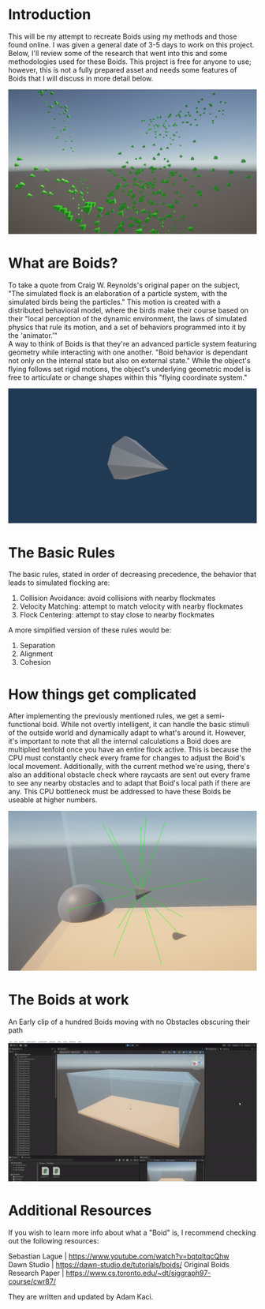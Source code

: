 # Introduction
This will be my attempt to recreate Boids using my methods and those found online. I was given a general date of 3-5 days to work on this project. Below, I'll review some of the research that went into this and some methodologies used for these Boids. This project is free for anyone to use; however, this is not a fully prepared asset and needs some features of Boids that I will discuss in more detail below.
<div align="center">
<img src="Images/BoidIntro.png" width="750">
</div>

# What are Boids?
To take a quote from Craig W. Reynolds's original paper on the subject, "The simulated flock is an elaboration of a particle system, with the simulated birds being the particles." This motion is created with a distributed behavioral model, where the birds make their course based on their "local perception of the dynamic environment, the laws of simulated physics that rule its motion, and a set of behaviors programmed into it by the 'animator.'" </br>
A way to think of Boids is that they're an advanced particle system featuring geometry while interacting  with one another. "Boid behavior is dependant not only on the internal state but also on external state." While the object's flying follows set rigid motions, the object's underlying geometric model is free to articulate or change shapes within this "flying coordinate system." </br>
<div align="center">
<img src="Images/ExampleIndividualBoid.png" width="750">
</div>

# The Basic Rules
The basic rules, stated in order of decreasing precedence, the behavior that leads to simulated flocking are:
1. Collision Avoidance: avoid collisions with nearby flockmates
2. Velocity Matching: attempt to match velocity with nearby flockmates
3. Flock Centering: attempt to stay close to nearby flockmates </br>

A more simplified version of these rules would be: </br>
1. Separation
2. Alignment
3. Cohesion

# How things get complicated
After implementing the previously mentioned rules, we get a semi-functional boid. While not overtly intelligent, it can handle the basic stimuli of the outside world and dynamically adapt to what's around it. However, it's important to note that all the internal calculations a Boid does are multiplied tenfold once you have an entire flock active. This is because the CPU must constantly check every frame for changes to adjust the Boid's local movement. Additionally, with the current method we're using, there's also an additional obstacle check where raycasts are sent out every frame to see any nearby obstacles and to adapt that Boid's local path if there are any. This CPU bottleneck must be addressed to have these Boids be useable at higher numbers. </br>
<div align="center">
 <img src="Images/BoidObstacleView.png" width="750">
</div>

# The Boids at work
An Early clip of a hundred Boids moving with no Obstacles obscuring their path
<div align="center">
 <a> <img src="Images/BoidExample.gif"></a>
</div>


# Additional Resources
 If you wish to learn more info about what a "Boid" is, I recommend checking out the following resources: </br>
 
Sebastian Lague | https://www.youtube.com/watch?v=bqtqltqcQhw </br>
Dawn Studio | https://dawn-studio.de/tutorials/boids/
Original Boids Research Paper | https://www.cs.toronto.edu/~dt/siggraph97-course/cwr87/ </br>

 They are written and updated by Adam Kaci.
